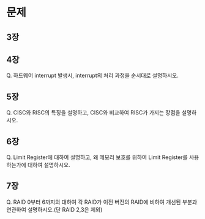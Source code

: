 # 문제

## 3장

## 4장

Q. 하드웨어 interrupt 발생시, interrupt의 처리 과정을 순서대로 설명하시오.

## 5장

Q. CISC와 RISC의 특징을 설명하고, CISC와 비교하여 RISC가 가지는 장점을 설명하시오.

## 6장
Q. Limit Register에 대하여 설명하고, 왜 메모리 보호를 위하여 Limit Register를 사용하는가에 대하여 설명하시오.

## 7장
Q. RAID 0부터 6까지의 대하여 각 RAID가 이전 버전의 RAID에 비하여 개선된 부분과 연관하여 설명하시오.(단 RAID 2,3은 제외)
